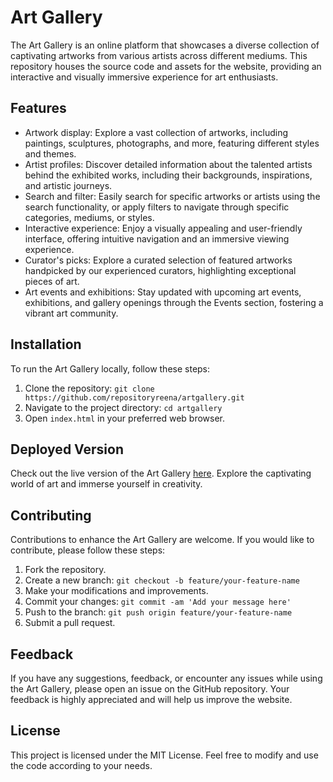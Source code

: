 # Art Gallery

The Art Gallery is an online platform that showcases a diverse collection of captivating artworks from various artists across different mediums. This repository houses the source code and assets for the website, providing an interactive and visually immersive experience for art enthusiasts.

## Features

- Artwork display: Explore a vast collection of artworks, including paintings, sculptures, photographs, and more, featuring different styles and themes.
- Artist profiles: Discover detailed information about the talented artists behind the exhibited works, including their backgrounds, inspirations, and artistic journeys.
- Search and filter: Easily search for specific artworks or artists using the search functionality, or apply filters to navigate through specific categories, mediums, or styles.
- Interactive experience: Enjoy a visually appealing and user-friendly interface, offering intuitive navigation and an immersive viewing experience.
- Curator's picks: Explore a curated selection of featured artworks handpicked by our experienced curators, highlighting exceptional pieces of art.
- Art events and exhibitions: Stay updated with upcoming art events, exhibitions, and gallery openings through the Events section, fostering a vibrant art community.

## Installation

To run the Art Gallery locally, follow these steps:

1. Clone the repository: `git clone https://github.com/repositoryreena/artgallery.git`
2. Navigate to the project directory: `cd artgallery`
3. Open `index.html` in your preferred web browser.

## Deployed Version

Check out the live version of the Art Gallery [here](https://artgallery-gamma.vercel.app/). Explore the captivating world of art and immerse yourself in creativity.

## Contributing

Contributions to enhance the Art Gallery are welcome. If you would like to contribute, please follow these steps:

1. Fork the repository.
2. Create a new branch: `git checkout -b feature/your-feature-name`
3. Make your modifications and improvements.
4. Commit your changes: `git commit -am 'Add your message here'`
5. Push to the branch: `git push origin feature/your-feature-name`
6. Submit a pull request.

## Feedback

If you have any suggestions, feedback, or encounter any issues while using the Art Gallery, please open an issue on the GitHub repository. Your feedback is highly appreciated and will help us improve the website.

## License

This project is licensed under the MIT License. Feel free to modify and use the code according to your needs.
